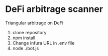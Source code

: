 # DeFi arbitrage scanner
Triangular arbitrage on DeFi

1. clone repository
2. npm install
3. Change infura URL in .env file
4. node ./bot.js
